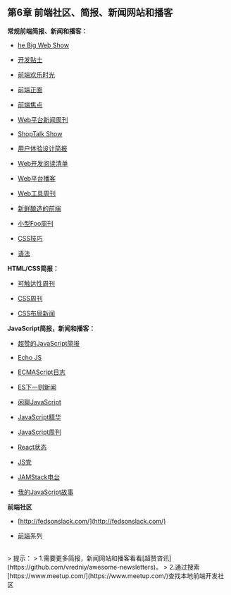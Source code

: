 <!-- Chapter 6. Front-end Communities, Newsletters, News Sites, & Podcasts -->
## 第6章 前端社区、简报、新闻网站和播客

<!-- General Front-End Newsletters, News, & Podcasts: -->
**常规前端简报、新闻和播客：**

<!-- The Big Web Show -->
+ [he Big Web Show](http://5by5.tv/bigwebshow)

<!-- Dev Tips -->
+ [开发贴士](https://umaar.com/dev-tips/)

<!-- Front End Happy Hour -->
+ [前端欢乐时光](http://frontendhappyhour.com/)

<!-- Front-End Front -->
+ [前端正面](http://frontendfront.com/)

<!-- Front-end Focus -->
+ [前端焦点](http://frontendfocus.co/)

<!-- Web Platform News Weekly -->
+ [Web平台新闻周刊](https://webplatform.news/)

<!-- ShopTalk Show -->
+ [ShopTalk Show](http://shoptalkshow.com/)

<!-- UX Design Newsletter -->
+ [用户体验设计简报](http://uxdesignnewsletter.com/)

<!-- Web Development Reading List -->
+ [Web开发阅读清单](https://wdrl.info/)

<!-- The Web Platform Podcast -->
+ [Web平台播客](http://thewebplatform.libsyn.com/)

<!-- Web Tools Weekly -->
+ [Web工具周刊](http://webtoolsweekly.com/)

<!-- Fresh Brewed Front-end -->
+ [新鲜酿造的前端](https://freshbrewed.co/frontend/)

<!-- Pony Foo Weekly -->
+ [小型Foo周刊](https://ponyfoo.com/weekly)

<!-- CSS-Tricks -->
+ [CSS技巧](https://css-tricks.com/newsletters/)

<!-- syntax. -->
+ [语法](https://syntax.fm/)

<!-- HTML/CSS Newsletters: -->
**HTML/CSS简报：**

<!-- Accessibility Weekly -->
+ [可触达性周刊](http://a11yweekly.com/)

<!-- CSS Weekly -->
+ [CSS周刊](http://css-weekly.com/archives/)

<!-- csslayout.news -->
+ [CSS布局新闻](http://csslayout.news/)

<!-- JavaScript Newsletters, News, & Podcasts: -->
**JavaScript简报，新闻和播客：**

<!-- Awesome JavaScript Newsletter -->
+ [超赞的JavaScript简报](https://js.libhunt.com/newsletter?f=es-top-d)

<!-- Echo JS -->
+ [Echo JS](http://www.echojs.com/)

<!-- ECMAScript Daily -->
+ [ECMAScript日志](https://ecmascript-daily.github.io/)

<!-- ES.next News -->
+ [ES下一则新闻](http://esnextnews.com/)

<!-- JavaScript Jabber -->
+ [闲聊JavaScript](https://devchat.tv/js-jabber/)

<!-- JavaScript Kicks -->
+ [JavaScript精华](http://javascriptkicks.com/)

<!-- JavaScript Weekly -->
+ [JavaScript周刊](http://javascriptweekly.com/)

<!-- React Status -->
+ [React状态](https://react.statuscode.com/)

<!-- JS Party -->
+ [JS党](https://changelog.com/jsparty)

<!-- JAMStack Radio -->
+ [JAMStack电台](https://www.heavybit.com/library/podcasts/jamstack-radio/)

<!-- My JavaScript Story -->
+ [我的JavaScript故事](https://devchat.tv/my-javascript-story/)

<!-- Front-End Communities -->
**前端社区**

<!-- http://fedsonslack.com/ -->
+ [http://fedsonslack.com/](http://fedsonslack.com/)

<!-- front-end on spectrum. -->
+ [前端](https://spectrum.chat/frontend/)系列
  
<br>
<!-- Notes: -->
<!-- Need more Newsletters, News Sites, & Podcasts look at Awesome Newsletter. -->
<!-- Find local front-end development communities by searching https://www.meetup.com/ -->
> 提示：
> 1.需要更多简报，新闻网站和播客看看[超赞咨讯](https://github.com/vredniy/awesome-newsletters)。
> 2.通过搜索[https://www.meetup.com/](https://www.meetup.com/)查找本地前端开发社区  

<br>
